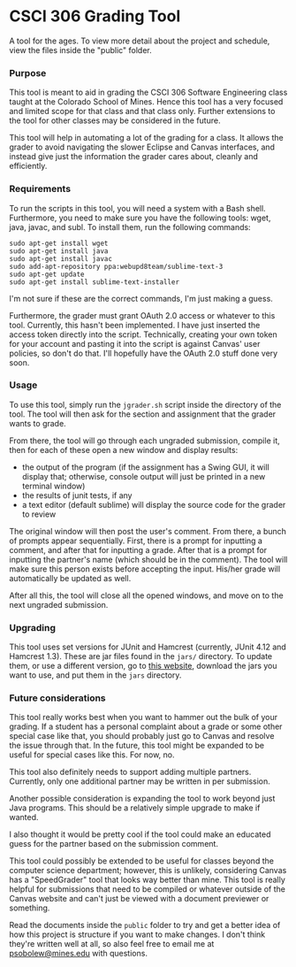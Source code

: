 # CSCI 306 Grading Tool

A tool for the ages.  To view more detail about the project and schedule, view the files inside the "public" folder.

### Purpose 

This tool is meant to aid in grading the CSCI 306 Software Engineering class taught at the Colorado School of Mines.  Hence this tool has a very focused and limited scope for that class and that class only.  Further extensions to the tool for other classes may be considered in the future.

This tool will help in automating a lot of the grading for a class.  It allows the grader to avoid navigating the slower Eclipse and Canvas interfaces, and instead give just the information the grader cares about, cleanly and efficiently.

### Requirements

To run the scripts in this tool, you will need a system with a Bash shell.  Furthermore, you need to make sure you have the following tools: wget, java, javac, and subl.  To install them, run the following commands: 

    sudo apt-get install wget
    sudo apt-get install java
    sudo apt-get install javac
	sudo add-apt-repository ppa:webupd8team/sublime-text-3
	sudo apt-get update
	sudo apt-get install sublime-text-installer

I'm not sure if these are the correct commands, I'm just making a guess.

Furthermore, the grader must grant OAuth 2.0 access or whatever to this tool.  Currently, this hasn't been implemented.  I have just inserted the access token directly into the script.  Technically, creating your own token for your account and pasting it into the script is against Canvas' user policies, so don't do that.  I'll hopefully have the OAuth 2.0 stuff done very soon.

### Usage

To use this tool, simply run the `jgrader.sh` script inside the directory of the tool.  The tool will then ask for the section and assignment that the grader wants to grade.

From there, the tool will go through each ungraded submission, compile it, then for each of these open a new window and display results:

- the output of the program (if the assignment has a Swing GUI, it will display that; otherwise, console output will just be printed in a new terminal window)
- the results of junit tests, if any
- a text editor (default sublime) will display the source code for the grader to review

The original window will then post the user's comment.  From there, a bunch of prompts appear sequentially.  First, there is a prompt for inputting a comment, and after that for inputting a grade.  After that is a prompt for inputting the partner's name (which should be in the comment).  The tool will make sure this person exists before accepting the input.  His/her grade will automatically be updated as well.

After all this, the tool will close all the opened windows, and move on to the next ungraded submission.

### Upgrading

This tool uses set versions for JUnit and Hamcrest (currently, JUnit 4.12 and Hamcrest 1.3).  These are jar files found in the <code>jars/</code> directory.  To update them, or use a different version, go to [this website](https://github.com/junit-team/junit4/wiki/Download-and-Install), download the jars you want to use, and put them in the <code>jars</code> directory.

### Future considerations

This tool really works best when you want to hammer out the bulk of your grading.  If a student has a personal complaint about a grade or some other special case like that, you should probably just go to Canvas and resolve the issue through that.  In the future, this tool might be expanded to be useful for special cases like this.  For now, no.

This tool also definitely needs to support adding multiple partners.  Currently, only one additional partner may be written in per submission.

Another possible consideration is expanding the tool to work beyond just Java programs.  This should be a relatively simple upgrade to make if wanted.

I also thought it would be pretty cool if the tool could make an educated guess for the partner based on the submission comment.

This tool could possibly be extended to be useful for classes beyond the computer science department; however, this is unlikely, considering Canvas has a "SpeedGrader" tool that looks way better than mine.  This tool is really helpful for submissions that need to be compiled or whatever outside of the Canvas website and can't just be viewed with a document previewer or something.

Read the documents inside the `public` folder to try and get a better idea of how this project is structure if you want to make changes.  I don't think they're written well at all, so also feel free to email me at psobolew@mines.edu with questions.